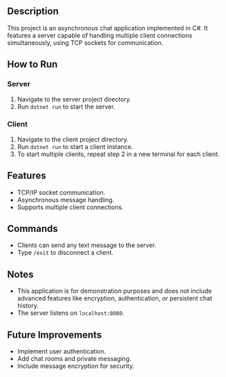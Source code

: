 ## Description
This project is an asynchronous chat application implemented in C#. It features a server capable of handling multiple client connections simultaneously, using TCP sockets for communication.

## How to Run

### Server
1. Navigate to the server project directory.
2. Run `dotnet run` to start the server.

### Client
1. Navigate to the client project directory.
2. Run `dotnet run` to start a client instance.
3. To start multiple clients, repeat step 2 in a new terminal for each client.

## Features
- TCP/IP socket communication.
- Asynchronous message handling.
- Supports multiple client connections.

## Commands
- Clients can send any text message to the server.
- Type `/exit` to disconnect a client.

## Notes
- This application is for demonstration purposes and does not include advanced features like encryption, authentication, or persistent chat history.
- The server listens on `localhost:8080`.

## Future Improvements
- Implement user authentication.
- Add chat rooms and private messaging.
- Include message encryption for security.
